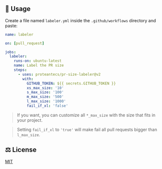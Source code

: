 

## 🚀 Usage

Create a file named `labeler.yml` inside the `.github/workflows` directory and paste:

```yml
name: labeler

on: [pull_request]

jobs:
  labeler:
    runs-on: ubuntu-latest
    name: Label the PR size
    steps:
      - uses: proteantecs/pr-size-labeler@v2
        with:
          GITHUB_TOKEN: ${{ secrets.GITHUB_TOKEN }}
          xs_max_size: '10'
          s_max_size: '100'
          m_max_size: '500'
          l_max_size: '1000'
          fail_if_xl: 'false'
```

> If you want, you can customize all `*_max_size` with the size that fits in your project.

> Setting `fail_if_xl` to `'true'` will make fail all pull requests bigger than `l_max_size`.

## ⚖️ License

[MIT](LICENSE)

